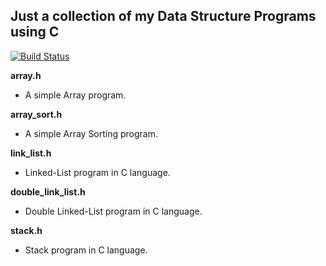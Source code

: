 ## Just a collection of my Data Structure Programs using C

[![Build Status](https://travis-ci.org/crazyuploader/CollegeStuff.svg?branch=master)](https://travis-ci.org/crazyuploader/CollegeStuff)

<b>array.h</b>

- A simple Array program.

<b>array_sort.h</b>

- A simple Array Sorting program.

<b>link_list.h</b>

- Linked-List program in C language.

<b>double_link_list.h</b>

- Double Linked-List program in C language.

<b>stack.h</b>

- Stack program in C language.
